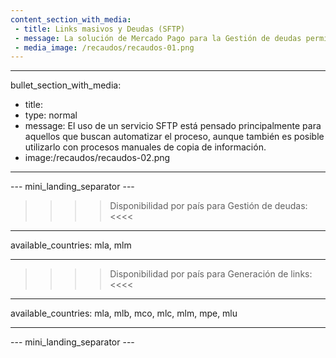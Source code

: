 ```yaml
---
content_section_with_media: 
 - title: Links masivos y Deudas (SFTP)
 - message: La solución de Mercado Pago para la Gestión de deudas permite crear deudas en lotes de forma eficiente utilizando un servicio SFTP proporcionado por la plataforma para procesar la información contenida en los archivos. Las deudas pueden ser pagadas con la Wallet de Mercado Pago, a través de la opción "Cuentas y Servicios". A su vez, la solución para la Generación de links masivos permite la la creación en lotes de Links de Pago, siguiendo un proceso similar al flujo de deudas, mediante el procesamiento de archivos.
 - media_image: /recaudos/recaudos-01.png
---
```


---
bullet_section_with_media: 
 - title: 
 - type: normal
 - message: El uso de un servicio SFTP está pensado principalmente para aquellos que buscan automatizar el proceso, aunque también es posible utilizarlo con procesos manuales de copia de información.
 - image:/recaudos/recaudos-02.png
---

--- mini_landing_separator ---

>>>> Disponibilidad por país para Gestión de deudas: <<<<
---
available_countries: mla, mlm

---

>>>> Disponibilidad por país para Generación de links: <<<<
---
available_countries: mla, mlb, mco, mlc, mlm, mpe, mlu

---
--- mini_landing_separator ---